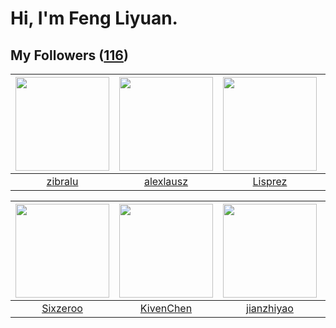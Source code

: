 # Hi, I'm Feng Liyuan.

## My Followers ([116](https://github.com/SunRunAway?tab=followers))

| <img src="https://avatars.githubusercontent.com/u/41463486?v=4" width="150" height="150" /> | <img src="https://avatars.githubusercontent.com/u/32123947?v=4" width="150" height="150" /> | <img src="https://avatars.githubusercontent.com/u/14808551?v=4" width="150" height="150" /> | <img src="https://avatars.githubusercontent.com/u/15918072?v=4" width="150" height="150" /> |
| :-----------------------------------------------------------------------------------------: | :-----------------------------------------------------------------------------------------: | :-----------------------------------------------------------------------------------------: | :-----------------------------------------------------------------------------------------: |
|                            [zibralu](https://github.com/zibralu)                            |                          [alexlausz](https://github.com/alexlausz)                          |                            [Lisprez](https://github.com/Lisprez)                            |                     [xzhangxian1008](https://github.com/xzhangxian1008)                     |

| <img src="https://avatars.githubusercontent.com/u/20949383?v=4" width="150" height="150" /> | <img src="https://avatars.githubusercontent.com/u/34561254?v=4" width="150" height="150" /> | <img src="https://avatars.githubusercontent.com/u/6133860?v=4" width="150" height="150" /> | <img src="https://avatars.githubusercontent.com/u/25542995?v=4" width="150" height="150" /> |
| :-----------------------------------------------------------------------------------------: | :-----------------------------------------------------------------------------------------: | :----------------------------------------------------------------------------------------: | :-----------------------------------------------------------------------------------------: |
|                           [Sixzeroo](https://github.com/Sixzeroo)                           |                          [KivenChen](https://github.com/KivenChen)                          |                         [jianzhiyao](https://github.com/jianzhiyao)                        |                            [miamia0](https://github.com/miamia0)                            |